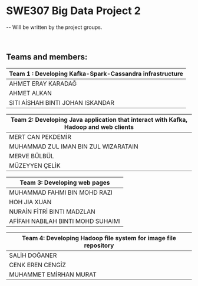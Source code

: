 # SWE307 Big Data Project 2
--
Will be written by the project groups.<br>

<br>

## Teams and members:

|Team 1 : Developing Kafka-Spark-Cassandra infrastructure|
|---|
| AHMET ERAY KARADAĞ |
| AHMET ALKAN |
| SITI AİSHAH BINTI JOHAN ISKANDAR|

| Team 2: Developing Java application that interact with Kafka, Hadoop and web clients |
|---|
| MERT CAN PEKDEMİR |
| MUHAMMAD ZUL IMAN BIN ZUL WIZARATAIN |
| MERVE BÜLBÜL |
| MÜZEYYEN ÇELİK |

| Team 3: Developing web pages |
|---|
| MUHAMMAD FAHMI BIN MOHD RAZI |
| HOH JIA XUAN |
| NURAİN FİTRİ BINTI MADZLAN |
| AFİFAH NABILAH BINTI MOHD SUHAIMI |

| Team 4: Developing Hadoop file system for image file repository
|---|
| SALİH DOĞANER |
| CENK EREN CENGİZ |
| MUHAMMET EMİRHAN MURAT |
